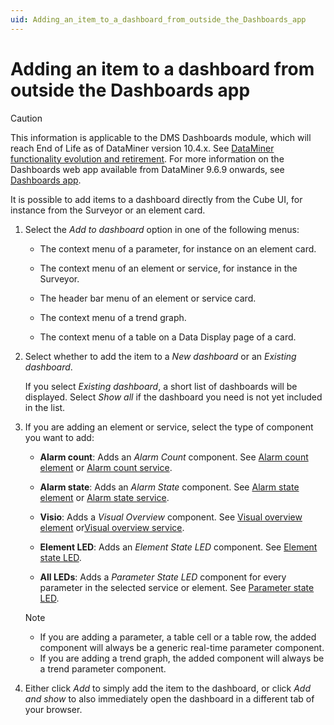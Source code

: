 ```yaml
---
uid: Adding_an_item_to_a_dashboard_from_outside_the_Dashboards_app
---
```


# Adding an item to a dashboard from outside the Dashboards app

> [!CAUTION]
> This information is applicable to the DMS Dashboards module, which will reach End of Life as of DataMiner version 10.4.x. See [DataMiner functionality evolution and retirement](xref:Software_support_life_cycles#dataminer-functionality-evolution-and-retirement). For more information on the Dashboards web app available from DataMiner 9.6.9 onwards, see [Dashboards app](xref:newR_D).

It is possible to add items to a dashboard directly from the Cube UI, for instance from the Surveyor or an element card.

1. Select the *Add to dashboard* option in one of the following menus:

    - The context menu of a parameter, for instance on an element card.

    - The context menu of an element or service, for instance in the Surveyor.

    - The header bar menu of an element or service card.

    - The context menu of a trend graph.

    - The context menu of a table on a Data Display page of a card.

1. Select whether to add the item to a *New dashboard* or an *Existing dashboard*.

    If you select *Existing dashboard*, a short list of dashboards will be displayed. Select *Show all* if the dashboard you need is not yet included in the list.

1. If you are adding an element or service, select the type of component you want to add:

    - **Alarm count**: Adds an *Alarm Count* component. See [Alarm count element](xref:Dashboard_components#alarm-count-element-element) or [Alarm count service](xref:Dashboard_components#alarm-count-service-service).

    - **Alarm state**: Adds an *Alarm State* component. See [Alarm state element](xref:Dashboard_components#alarm-state-element-element) or [Alarm state service](xref:Dashboard_components#alarm-state-service-alarms).

    - **Visio**: Adds a *Visual Overview* component. See [Visual overview element](xref:Dashboard_components#visual-overview-element-element) or[Visual overview service](xref:Dashboard_components#visual-overview-service-service).

    - **Element LED**: Adds an *Element State LED* component. See [Element state LED](xref:Dashboard_components#element-state-led-element).

    - **All LEDs**: Adds a *Parameter State LED* component for every parameter in the selected service or element. See [Parameter state LED](xref:Dashboard_components#parameter-state-led-parameter).

    > [!NOTE]
    >
    > - If you are adding a parameter, a table cell or a table row, the added component will always be a generic real-time parameter component.
    > - If you are adding a trend graph, the added component will always be a trend parameter component.

1. Either click *Add* to simply add the item to the dashboard, or click *Add and show* to also immediately open the dashboard in a different tab of your browser.
